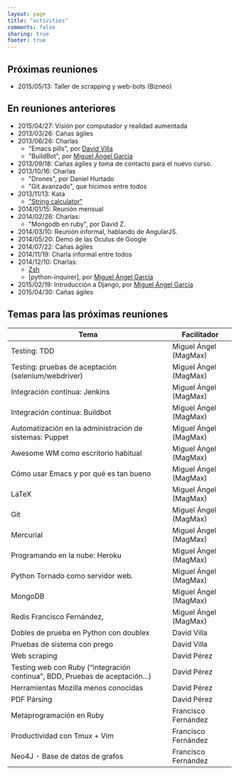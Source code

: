 ```yaml
---
layout: page
title: "activities"
comments: false
sharing: true
footer: true
---
```


## Próximas reuniones

- 2015/05/13: Taller de scrapping y web-bots (Bizneo)

## En reuniones anteriores

- 2015/04/27: Visión por computador y realidad aumentada
- 2013/03/26: Cañas ágiles
- 2013/06/26: Charlas
  - "Emacs pills", por [David Villa]
  - "BuildBot", por [Miguel Ángel García]
- 2013/09/18: Cañas ágiles y toma de contacto para el nuevo curso.
- 2013/10/16: Charlas
  - "Drones", por Daniel Hurtado
  - "Git avanzado", que hicimos entre todos
- 2013/11/13: Kata
  - ["String calculator"]
- 2014/01/15: Reunión mensual
- 2014/02/26: Charlas:
  - "Mongodb en ruby", por David Z.
- 2014/03/10: Reunión informal, hablando de AngularJS.
- 2014/05/20: Demo de las Oculus de Google
- 2014/07/22: Cañas ágiles
- 2014/11/19: Charla informal entre todos
- 2014/12/10: Charlas:
  - [Zsh]
  - [python-inquirer], por [Miguel Ángel García]
- 2015/02/19: Introducción a Django, por [Miguel Ángel García]
- 2015/04/30: Cañas ágiles


## Temas para las próximas reuniones


**Tema**     | **Facilitador**
------------ | ------------------
Testing: TDD	 |  Miguel Ángel (MagMax)
Testing: pruebas de aceptación (selenium/webdriver) 	|  Miguel Ángel (MagMax)
Integración contínua: Jenkins	 |  Miguel Ángel (MagMax)
Integración contínua: Buildbot	 |  Miguel Ángel (MagMax)
Automatización en la administración de sistemas: Puppet	 |  Miguel Ángel (MagMax)
Awesome WM como escritorio habitual	 |  Miguel Ángel (MagMax)
Cómo usar Emacs y por qué es tan bueno	 |  Miguel Ángel (MagMax)
LaTeX	 |  Miguel Ángel (MagMax)
Git	 |  Miguel Ángel (MagMax)
Mercurial	 |  Miguel Ángel (MagMax)
Programando en la nube: Heroku	 |  Miguel Ángel (MagMax)
Python Tornado como servidor web.	 |  Miguel Ángel (MagMax)
MongoDB	 |  Miguel Ángel (MagMax)
Redis	Francisco Fernández,  |  Miguel Ángel (MagMax)
Dobles de prueba en Python con doublex	|  David Villa
Pruebas de sistema con prego |  David Villa
Web scraping	|  David Pérez
Testing web con Ruby (“integración continua”, BDD, Pruebas de aceptación...)	|  David Pérez
Herramientas Mozilla menos conocidas	|  David Pérez
PDF Pársing	 |  David Pérez
Metaprogramación en Ruby	 |  Francisco Fernández
Productividad con Tmux + Vim	|  Francisco Fernández
Neo4J - Base de datos de grafos	 |  Francisco Fernández


[David Villa]: http://arco.esi.uclm.es/~david.villa/index.html
[Miguel Ángel García]: http://magmax.org/
["String calculator"]: http://www.solveet.com/exercises/Kata-String-Calculator/8
[Zsh]: http://www.zsh.org/
